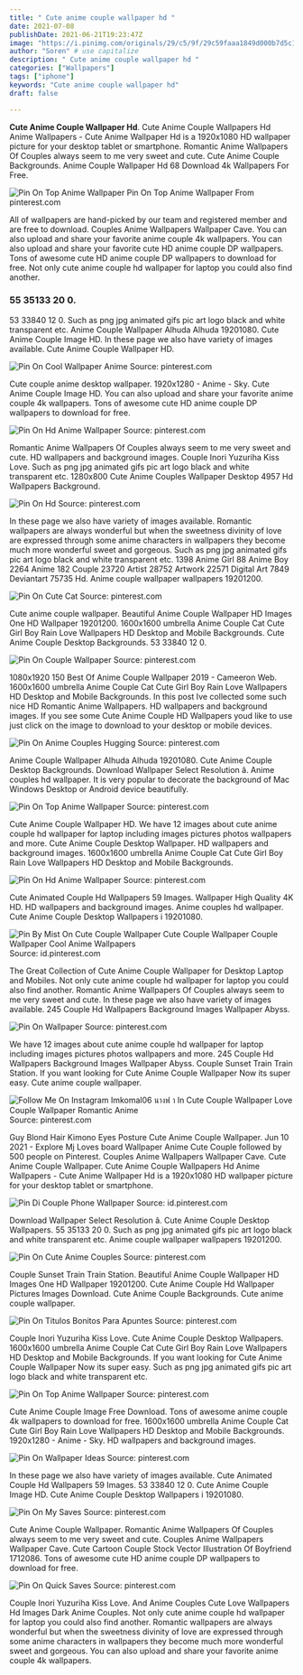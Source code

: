 ```yaml
---
title: " Cute anime couple wallpaper hd "
date: 2021-07-08
publishDate: 2021-06-21T19:23:47Z
image: "https://i.pinimg.com/originals/29/c5/9f/29c59faaa1849d000b7d5c19bf46965c.jpg"
author: "Soren" # use capitalize
description: " Cute anime couple wallpaper hd "
categories: ["Wallpapers"]
tags: ["iphone"]
keywords: "Cute anime couple wallpaper hd"
draft: false

---
```



**Cute Anime Couple Wallpaper Hd**. Cute Anime Couple Wallpapers Hd Anime Wallpapers - Cute Anime Wallpaper Hd is a 1920x1080 HD wallpaper picture for your desktop tablet or smartphone. Romantic Anime Wallpapers Of Couples always seem to me very sweet and cute. Cute Anime Couple Backgrounds. Anime Couple Wallpaper Hd 68 Download 4k Wallpapers For Free.

![Pin On Top Anime Wallpaper](https://i.pinimg.com/originals/13/54/a8/1354a8df28325a07e3983749b5e1a23a.jpg "Pin On Top Anime Wallpaper")
Pin On Top Anime Wallpaper From pinterest.com


All of wallpapers are hand-picked by our team and registered member and are free to download. Couples Anime Wallpapers Wallpaper Cave. You can also upload and share your favorite anime couple 4k wallpapers. You can also upload and share your favorite cute HD anime couple DP wallpapers. Tons of awesome cute HD anime couple DP wallpapers to download for free. Not only cute anime couple hd wallpaper for laptop you could also find another.

### 55 35133 20 0.

53 33840 12 0. Such as png jpg animated gifs pic art logo black and white transparent etc. Anime Couple Wallpaper Alhuda Alhuda 19201080. Cute Anime Couple Image HD. In these page we also have variety of images available. Cute Anime Couple Wallpaper HD.


![Pin On Cool Wallpaper Anime](https://i.pinimg.com/564x/c0/87/73/c087739196b6cc3d1673db4823f22fe8.jpg "Pin On Cool Wallpaper Anime")
Source: pinterest.com

Cute couple anime desktop wallpaper. 1920x1280 - Anime - Sky. Cute Anime Couple Image HD. You can also upload and share your favorite anime couple 4k wallpapers. Tons of awesome cute HD anime couple DP wallpapers to download for free.

![Pin On Hd Anime Wallpaper](https://i.pinimg.com/originals/cb/72/2e/cb722e997a4f4700e4f6aea16cda214f.jpg "Pin On Hd Anime Wallpaper")
Source: pinterest.com

Romantic Anime Wallpapers Of Couples always seem to me very sweet and cute. HD wallpapers and background images. Couple Inori Yuzuriha Kiss Love. Such as png jpg animated gifs pic art logo black and white transparent etc. 1280x800 Cute Anime Couples Wallpaper Desktop 4957 Hd Wallpapers Background.

![Pin On Hd](https://i.pinimg.com/originals/01/e5/62/01e56222464378fefb4b59bed7b647f7.jpg "Pin On Hd")
Source: pinterest.com

In these page we also have variety of images available. Romantic wallpapers are always wonderful but when the sweetness divinity of love are expressed through some anime characters in wallpapers they become much more wonderful sweet and gorgeous. Such as png jpg animated gifs pic art logo black and white transparent etc. 1398 Anime Girl 88 Anime Boy 2264 Anime 182 Couple 23720 Artist 28752 Artwork 22571 Digital Art 7849 Deviantart 75735 Hd. Anime couple wallpaper wallpapers 19201200.

![Pin On Cute Cat](https://i.pinimg.com/474x/2f/66/ff/2f66ff4c7132f5ba2a9e3896825ca6c8.jpg "Pin On Cute Cat")
Source: pinterest.com

Cute anime couple wallpaper. Beautiful Anime Couple Wallpaper HD Images One HD Wallpaper 19201200. 1600x1600 umbrella Anime Couple Cat Cute Girl Boy Rain Love Wallpapers HD Desktop and Mobile Backgrounds. Cute Anime Couple Desktop Backgrounds. 53 33840 12 0.

![Pin On Couple Wallpaper](https://i.pinimg.com/originals/4b/d2/7e/4bd27e52ca4d22335d1013d07ff9e122.jpg "Pin On Couple Wallpaper")
Source: pinterest.com

1080x1920 150 Best Of Anime Couple Wallpaper 2019 - Cameeron Web. 1600x1600 umbrella Anime Couple Cat Cute Girl Boy Rain Love Wallpapers HD Desktop and Mobile Backgrounds. In this post Ive collected some such nice HD Romantic Anime Wallpapers. HD wallpapers and background images. If you see some Cute Anime Couple HD Wallpapers youd like to use just click on the image to download to your desktop or mobile devices.

![Pin On Anime Couples Hugging](https://i.pinimg.com/736x/11/16/70/1116708fce4bae0956cdcdd49414ffdb.jpg "Pin On Anime Couples Hugging")
Source: pinterest.com

Anime Couple Wallpaper Alhuda Alhuda 19201080. Cute Anime Couple Desktop Backgrounds. Download Wallpaper Select Resolution â. Anime couples hd wallpaper. It is very popular to decorate the background of Mac Windows Desktop or Android device beautifully.

![Pin On Top Anime Wallpaper](https://i.pinimg.com/originals/13/54/a8/1354a8df28325a07e3983749b5e1a23a.jpg "Pin On Top Anime Wallpaper")
Source: pinterest.com

Cute Anime Couple Wallpaper HD. We have 12 images about cute anime couple hd wallpaper for laptop including images pictures photos wallpapers and more. Cute Anime Couple Desktop Wallpaper. HD wallpapers and background images. 1600x1600 umbrella Anime Couple Cat Cute Girl Boy Rain Love Wallpapers HD Desktop and Mobile Backgrounds.

![Pin On Hd Anime Wallpaper](https://i.pinimg.com/originals/89/3d/c7/893dc733f0e5ef1d3ca32e0913d06362.jpg "Pin On Hd Anime Wallpaper")
Source: pinterest.com

Cute Animated Couple Hd Wallpapers 59 Images. Wallpaper High Quality 4K HD. HD wallpapers and background images. Anime couples hd wallpaper. Cute Anime Couple Desktop Wallpapers i 19201080.

![Pin By Mist On Cute Couple Wallpaper Cute Couple Wallpaper Couple Wallpaper Cool Anime Wallpapers](https://i.pinimg.com/originals/dc/a4/f7/dca4f7d94588231151fb1b41cf96cf3d.jpg "Pin By Mist On Cute Couple Wallpaper Cute Couple Wallpaper Couple Wallpaper Cool Anime Wallpapers")
Source: id.pinterest.com

The Great Collection of Cute Anime Couple Wallpaper for Desktop Laptop and Mobiles. Not only cute anime couple hd wallpaper for laptop you could also find another. Romantic Anime Wallpapers Of Couples always seem to me very sweet and cute. In these page we also have variety of images available. 245 Couple Hd Wallpapers Background Images Wallpaper Abyss.

![Pin On Wallpaper](https://i.pinimg.com/originals/19/d8/e0/19d8e04fd5f0bbb6052f019923d2d5c2.jpg "Pin On Wallpaper")
Source: pinterest.com

We have 12 images about cute anime couple hd wallpaper for laptop including images pictures photos wallpapers and more. 245 Couple Hd Wallpapers Background Images Wallpaper Abyss. Couple Sunset Train Train Station. If you want looking for Cute Anime Couple Wallpaper Now its super easy. Cute anime couple wallpaper.

![Follow Me On Instagram Imkomal06 นางฟ า In Cute Couple Wallpaper Love Couple Wallpaper Romantic Anime](https://i.pinimg.com/originals/70/26/36/702636a6b405e65aa92f58aa787cad1a.jpg "Follow Me On Instagram Imkomal06 นางฟ า In Cute Couple Wallpaper Love Couple Wallpaper Romantic Anime")
Source: pinterest.com

Guy Blond Hair Kimono Eyes Posture Cute Anime Couple Wallpaper. Jun 10 2021 - Explore Mj Loves board Wallpaper Anime Cute Couple followed by 500 people on Pinterest. Couples Anime Wallpapers Wallpaper Cave. Cute Anime Couple Wallpaper. Cute Anime Couple Wallpapers Hd Anime Wallpapers - Cute Anime Wallpaper Hd is a 1920x1080 HD wallpaper picture for your desktop tablet or smartphone.

![Pin Di Couple Phone Wallpaper](https://i.pinimg.com/originals/14/b3/58/14b3581f14df3b779373237822f1fc3b.jpg "Pin Di Couple Phone Wallpaper")
Source: id.pinterest.com

Download Wallpaper Select Resolution â. Cute Anime Couple Desktop Wallpapers. 55 35133 20 0. Such as png jpg animated gifs pic art logo black and white transparent etc. Anime couple wallpaper wallpapers 19201200.

![Pin On Cute Anime Couples](https://i.pinimg.com/originals/3f/a3/72/3fa372ddb6d092af3567368c245dd1aa.jpg "Pin On Cute Anime Couples")
Source: pinterest.com

Couple Sunset Train Train Station. Beautiful Anime Couple Wallpaper HD Images One HD Wallpaper 19201200. Cute Anime Couple Hd Wallpaper Pictures Images Download. Cute Anime Couple Backgrounds. Cute anime couple wallpaper.

![Pin On Titulos Bonitos Para Apuntes](https://i.pinimg.com/736x/c1/a5/e0/c1a5e0ab2a69e644a456ba401ade9e6e.jpg "Pin On Titulos Bonitos Para Apuntes")
Source: pinterest.com

Couple Inori Yuzuriha Kiss Love. Cute Anime Couple Desktop Wallpapers. 1600x1600 umbrella Anime Couple Cat Cute Girl Boy Rain Love Wallpapers HD Desktop and Mobile Backgrounds. If you want looking for Cute Anime Couple Wallpaper Now its super easy. Such as png jpg animated gifs pic art logo black and white transparent etc.

![Pin On Top Anime Wallpaper](https://i.pinimg.com/originals/10/18/0a/10180ae5589ca4a083923ba076379e02.jpg "Pin On Top Anime Wallpaper")
Source: pinterest.com

Cute Anime Couple Image Free Download. Tons of awesome anime couple 4k wallpapers to download for free. 1600x1600 umbrella Anime Couple Cat Cute Girl Boy Rain Love Wallpapers HD Desktop and Mobile Backgrounds. 1920x1280 - Anime - Sky. HD wallpapers and background images.

![Pin On Wallpaper Ideas](https://i.pinimg.com/originals/aa/0b/cc/aa0bccab9ea77214fb4964325b0f6530.png "Pin On Wallpaper Ideas")
Source: pinterest.com

In these page we also have variety of images available. Cute Animated Couple Hd Wallpapers 59 Images. 53 33840 12 0. Cute Anime Couple Image HD. Cute Anime Couple Desktop Wallpapers i 19201080.

![Pin On My Saves](https://i.pinimg.com/474x/84/ae/55/84ae552ad967646c7c99961d7025db1b.jpg "Pin On My Saves")
Source: pinterest.com

Cute Anime Couple Wallpaper. Romantic Anime Wallpapers Of Couples always seem to me very sweet and cute. Couples Anime Wallpapers Wallpaper Cave. Cute Cartoon Couple Stock Vector Illustration Of Boyfriend 1712086. Tons of awesome cute HD anime couple DP wallpapers to download for free.

![Pin On Quick Saves](https://i.pinimg.com/originals/29/c5/9f/29c59faaa1849d000b7d5c19bf46965c.jpg "Pin On Quick Saves")
Source: pinterest.com

Couple Inori Yuzuriha Kiss Love. And Anime Couples Cute Love Wallpapers Hd Images Dark Anime Couples. Not only cute anime couple hd wallpaper for laptop you could also find another. Romantic wallpapers are always wonderful but when the sweetness divinity of love are expressed through some anime characters in wallpapers they become much more wonderful sweet and gorgeous. You can also upload and share your favorite anime couple 4k wallpapers.


